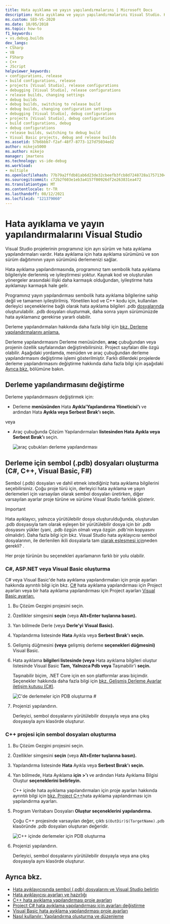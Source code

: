 ```yaml
---
title: Hata ayıklama ve yayın yapılandırmalarını | Microsoft Docs
description: Hata ayıklama ve yayın yapılandırmalarını Visual Studio. Hata ayıklama için hata ayıklama sürümünü ve son sürüm dağıtımının yayın sürümünü derlemenizi sağlar.
ms.custom: SEO-VS-2020
ms.date: 10/05/2018
ms.topic: how-to
f1_keywords:
- vs.debug.builds
dev_langs:
- CSharp
- VB
- FSharp
- C++
- JScript
helpviewer_keywords:
- configurations, release
- build configurations, release
- projects [Visual Studio], release configurations
- debugging [Visual Studio], release configurations
- release builds, changing settings
- debug builds
- debug builds, switching to release build
- debug builds, changing configuration settings
- debugging [Visual Studio], debug configurations
- projects [Visual Studio], debug configurations
- build configurations, debug
- debug configurations
- release builds, switching to debug build
- Visual Basic projects, debug and release builds
ms.assetid: 57b6bbb7-f2af-48f7-8773-127d75034ed2
author: mikejo5000
ms.author: mikejo
manager: jmartens
ms.technology: vs-ide-debug
ms.workload:
- multiple
ms.openlocfilehash: 77b79a2ffdb81ab6d23de32cbeefb3fcb8d7248728a17571304121c28c59c152
ms.sourcegitcommit: c72b2f603e1eb3a4157f00926df2e263831ea472
ms.translationtype: MT
ms.contentlocale: tr-TR
ms.lasthandoff: 08/12/2021
ms.locfileid: "121379060"
---
```

# <a name="set-debug-and-release-configurations-in-visual-studio"></a>Hata ayıklama ve yayın yapılandırmalarını Visual Studio

Visual Studio projelerinin programınız için ayrı sürüm ve hata ayıklama yapılandırmaları vardır. Hata ayıklama için hata ayıklama sürümünü ve son sürüm dağıtımının yayın sürümünü derlemenizi sağlar.

Hata ayıklama yapılandırmasında, programınız tam sembolik hata ayıklama bilgileriyle derlenmiş ve iyileştirmesi yoktur. Kaynak kod ve oluşturulan yönergeler arasındaki ilişki daha karmaşık olduğundan, iyileştirme hata ayıklamayı karmaşık hale gelir.

Programınız yayın yapılandırması sembolik hata ayıklama bilgilerine sahip değil ve tamamen iyileştirilmiş. Yönetilen kod ve C++ kodu için, kullanılan derleyici seçeneklerine bağlı olarak hata ayıklama bilgileri .pdb [dosyalarında](#BKMK_symbols_release) oluşturulabilir. .pdb dosyaları oluşturmak, daha sonra yayın sürümünüzde hata ayıklamanız gerekirse yararlı olabilir.

Derleme yapılandırmaları hakkında daha fazla bilgi için [bkz. Derleme yapılandırmalarını anlama.](../ide/understanding-build-configurations.md)

Derleme yapılandırmasını Derleme menüsünden, **araç** çubuğundan veya projenin özellik sayfalarından değiştirebilirsiniz. Project sayfaları dile özgü olabilir. Aşağıdaki yordamda, menüden ve araç çubuğundan derleme yapılandırmasını değiştirme işlemi gösterilmiştir. Farklı dillerdeki projelerde derleme yapılandırmasını değiştirme hakkında daha fazla bilgi için aşağıdaki [Ayrıca bkz.](#see-also) bölümüne bakın.

## <a name="change-the-build-configuration"></a>Derleme yapılandırmasını değiştirme

Derleme yapılandırmasını değiştirmek için:

* Derleme **menüsünden** Hata **Ayıkla'Yapılandırma Yöneticisi'ı** ve ardından Hata **Ayıkla veya Serbest Bırak'ı** **seçin.**

veya

* Araç çubuğunda Çözüm Yapılandırmaları **listesinden Hata** **Ayıkla veya** **Serbest Bırak'ı** seçin.

  ![araç çubukları derleme yapılandırması](../debugger/media/toolbarbuildconfiguration.png "ToolbarBuildConfiguration")

## <a name="generate-symbol-pdb-files-for-a-build-c-c-visual-basic-f"></a><a name="BKMK_symbols_release"></a>Derleme için sembol (.pdb) dosyaları oluşturma (C#, C++, Visual Basic, F#)

Sembol (.pdb) dosyaları ve dahil etmek istediğiniz hata ayıklama bilgilerini seçebilirsiniz. Çoğu proje türü için, derleyici hata ayıklama ve yayın derlemeleri için varsayılan olarak sembol dosyaları üretirken, diğer varsayılan ayarlar proje türüne ve sürüme Visual Studio farklılık gösterir.

> [!IMPORTANT]
> Hata ayıklayıcı, yalnızca yürütülebilir dosya oluşturulduğunda, oluşturulan .pdb dosyasıyla tam olarak eşleşen bir yürütülebilir dosya için bir .pdb dosyasını yükler (yani, .pdb özgün olmalı veya özgün .pdb'nin kopyasını olmalıdır). Daha fazla bilgi için bkz. Visual Studio hata ayıklayıcısı sembol dosyalarının, ile derlenilen ikili dosyalarla tam [olarak eşleşmesi için](/archive/blogs/jimgries/why-does-visual-studio-require-debugger-symbol-files-to-exactly-match-the-binary-files-that-they-were-built-with)neden gerekli? .

Her proje türünün bu seçenekleri ayarlamanın farklı bir yolu olabilir.

### <a name="generate-symbol-files-for-a-c-aspnet-or-visual-basic-project"></a>C#, ASP.NET veya Visual Basic oluşturma

C# veya Visual Basic'de hata ayıklama yapılandırmaları için proje ayarları hakkında ayrıntılı bilgi için bkz. [C#](../debugger/project-settings-for-csharp-debug-configurations.md) hata ayıklama yapılandırması için Project ayarları veya bir hata ayıklama yapılandırması için Project ayarları [Visual Basic ayarları.](../debugger/project-settings-for-a-visual-basic-debug-configuration.md)

1. Bu Çözüm Gezgini projesini seçin.

2. Özellikler simgesini **seçin** (veya **Alt+Enter tuşlarına basın).**

3. Yan bölmede Derle (veya **Derle'yi** **Visual Basic).**

4. Yapılandırma listesinde **Hata** Ayıkla veya **Serbest Bırak'ı** **seçin.**

5. Gelişmiş düğmesini **(veya** gelişmiş derleme **seçenekleri düğmesini)** Visual Basic.

6. Hata ayıklama **bilgileri listesinde (veya** Hata ayıklama bilgileri oluştur listesinde Visual Basic **Tam,** **Yalnızca Pdb veya** Taşınabilir'i **seçin.** 

   Taşınabilir biçim, .NET Core için en son platformlar arası biçimdir. Seçenekler hakkında daha fazla bilgi için [bkz. Gelişmiş Derleme Ayarlar iletişim kutusu (C#)](../ide/reference/advanced-build-settings-dialog-box-csharp.md).

   ![C'de derlemeler için PDB oluşturma #](../debugger/media/dbg_project_properties_pdb_csharp.png "GeneratePDBsForCSharp")

7. Projenizi yapılandırın.

   Derleyici, sembol dosyalarını yürütülebilir dosyayla veya ana çıkış dosyasıyla aynı klasörde oluşturur.

### <a name="generate-symbol-files-for-a-c-project"></a>C++ projesi için sembol dosyaları oluşturma

1. Bu Çözüm Gezgini projesini seçin.

2. Özellikler simgesini **seçin** (veya **Alt+Enter tuşlarına basın).**

3. Yapılandırma listesinde **Hata** Ayıkla veya **Serbest Bırak'ı** **seçin.**

4. Yan bölmede, Hata Ayıklama **için >'ı** ve ardından Hata Ayıklama Bilgisi Oluştur **seçeneklerini belirleyin.**

   C++ içinde hata ayıklama yapılandırmaları için proje ayarları hakkında ayrıntılı bilgi için [bkz. Project C++](../debugger/project-settings-for-a-cpp-debug-configuration.md)hata ayıklama yapılandırması için yapılandırma ayarları.

5. Program Veritabanı Dosyaları **Oluştur seçeneklerini yapılandırma.**

   Çoğu C++ projesinde varsayılan değer, çıktı `$(OutDir)$(TargetName).pdb` klasöründe .pdb dosyaları oluşturan değeridir.

   ![C++ içinde derlemeler için PDB oluşturma](../debugger/media/dbg_project_properties_pdb_cplusplus.png "GeneratePDBsforCPlusPlus")

6. Projenizi yapılandırın.

   Derleyici, sembol dosyalarını yürütülebilir dosyayla veya ana çıkış dosyasıyla aynı klasörde oluşturur.

## <a name="see-also"></a><a name="see-also"></a>Ayrıca bkz.

- [Hata ayıklayıcısında sembol (.pdb) dosyalarını ve Visual Studio belirtin](../debugger/specify-symbol-dot-pdb-and-source-files-in-the-visual-studio-debugger.md)<br/>
- [Hata ayıklayıcısı ayarları ve hazırlığı](../debugger/debugger-settings-and-preparation.md)<br/>
- [C++ hata ayıklama yapılandırması proje ayarları](../debugger/project-settings-for-a-cpp-debug-configuration.md)<br/>
- [Project C# hata ayıklama yapılandırması için ayarları değiştirme](../debugger/project-settings-for-csharp-debug-configurations.md)<br/>
- [Visual Basic hata ayıklama yapılandırması proje ayarları](../debugger/project-settings-for-a-visual-basic-debug-configuration.md)<br/>
- [Nasıl kullanılır: Yapılandırma oluşturma ve düzenleme](../ide/how-to-create-and-edit-configurations.md)